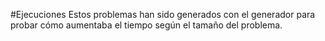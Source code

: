 #Ejecuciones
Estos problemas han sido generados con el generador para probar cómo aumentaba el tiempo según el tamaño del problema.
